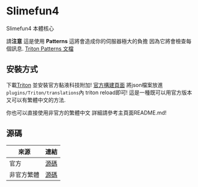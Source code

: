 # Slimefun4

Slimefun4 本體核心

請**注意** 
這是使用 **Patterns** 這將會造成你的伺服器極大的負擔
因為它將會檢查每個訊息. [Triton Patterns 文檔](https://triton.rexcantor64.com/concepts/patterns.html#using-the-feature)

## 安裝方式

下載[Triton](https://www.spigotmc.org/resources/triton-translate-your-server.30331/)
並安裝官方黏液科技附加! [官方構建頁面](https://thebusybiscuit.github.io/builds/)
將json檔案放進```plugins/Triton/translations```內 triton reload即可!
這是一種既可以用官方版本又可以有繁體中文的方法.

你也可以直接使用非官方的繁體中文 詳細請參考主頁面README.md!

## 源碼

| 來源 | 連結 |
| ---- | ---- |
| 官方 | [源碼](https://github.com/Slimefun/Slimefun4) |
| 非官方繁體 | [源碼](https://github.com/xMikux/Slimefun4) |
